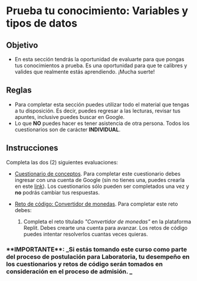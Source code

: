 # Prueba tu conocimiento: Variables y tipos de datos

## Objetivo
- En esta sección tendrás la oportunidad de evaluarte para que pongas tus conocimientos a prueba. Es una oportunidad para que te calibres y valides que realmente estás aprendiendo. ¡Mucha suerte!

## Reglas
- Para completar esta sección puedes utilizar todo el material que tengas a tu disposición. Es decir, puedes regresar a las lecturas, revisar tus apuntes, inclusive puedes buscar en Google.
- Lo que **NO** puedes hacer es tener asistencia de otra persona. Todos los cuestionarios son de carácter **INDIVIDUAL**.

## Instrucciones

Completa las dos (2) siguientes evaluaciones:

- [Cuestionario de conceptos](https://goo.gl/forms/mfLgPHFwGfI0lrSH2). Para completar este cuestionario debes ingresar con una cuenta de Google (sin no tienes una, puedes crearla en este [link](https://accounts.google.com/SignUp?hl=es)). Los cuestionarios sólo pueden ser completados una vez y **no** podrás cambiar tus respuestas.

- [Reto de código:  Convertidor de monedas](https://repl.it/classroom/invite/GLlJ8G7). Para completar este reto debes:
  1. Completa el reto titulado _"Convertidor de monedas"_ en la plataforma Replit. Debes crearte una cuenta para avanzar. Los retos de código puedes intentar resolverlos cuantas veces quieras.

<h3>**IMPORTANTE**: _Si estás tomando este curso como parte del proceso de postulación para Laboratoria, tu desempeño en los cuestionarios y retos de código serán tomados en consideración en el proceso de admisión. _  </h3>
